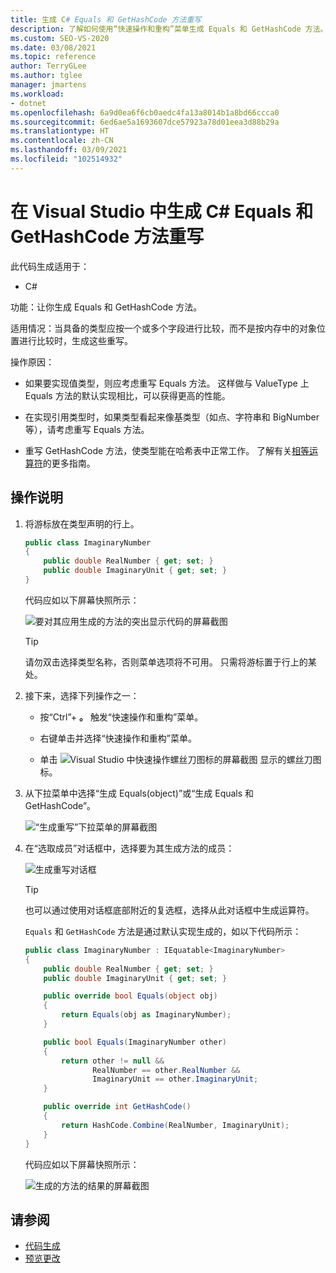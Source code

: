 ```yaml
---
title: 生成 C# Equals 和 GetHashCode 方法重写
description: 了解如何使用“快速操作和重构”菜单生成 Equals 和 GetHashCode 方法。
ms.custom: SEO-VS-2020
ms.date: 03/08/2021
ms.topic: reference
author: TerryGLee
ms.author: tglee
manager: jmartens
ms.workload:
- dotnet
ms.openlocfilehash: 6a9d0ea6f6cb0aedc4fa13a8014b1a8bd66ccca0
ms.sourcegitcommit: 6ed6ae5a1693607dce57923a78d01eea3d88b29a
ms.translationtype: HT
ms.contentlocale: zh-CN
ms.lasthandoff: 03/09/2021
ms.locfileid: "102514932"
---
```

# <a name="generate-equals-and-gethashcode-method-overrides-in-visual-studio"></a>在 Visual Studio 中生成 C# Equals 和 GetHashCode 方法重写

此代码生成适用于：

- C#

功能：让你生成 Equals 和 GetHashCode 方法。

适用情况：当具备的类型应按一个或多个字段进行比较，而不是按内存中的对象位置进行比较时，生成这些重写。

操作原因：

- 如果要实现值类型，则应考虑重写 Equals 方法。 这样做与 ValueType 上 Equals 方法的默认实现相比，可以获得更高的性能。

- 在实现引用类型时，如果类型看起来像基类型（如点、字符串和 BigNumber 等），请考虑重写 Equals 方法。

- 重写 GetHashCode 方法，使类型能在哈希表中正常工作。 了解有关[相等运算符](/dotnet/standard/design-guidelines/equality-operators)的更多指南。

## <a name="how-to"></a>操作说明

1. 将游标放在类型声明的行上。

    ```csharp
    public class ImaginaryNumber
    {
        public double RealNumber { get; set; }
        public double ImaginaryUnit { get; set; }
    }
    ```

   代码应如以下屏幕快照所示：

   ![要对其应用生成的方法的突出显示代码的屏幕截图](media/overrides-highlight-cs.png)

   > [!TIP]
   > 请勿双击选择类型名称，否则菜单选项将不可用。 只需将游标置于行上的某处。

1. 接下来，选择下列操作之一：

   - 按“Ctrl”+ **。** 触发“快速操作和重构”菜单。

   - 右键单击并选择“快速操作和重构”菜单。

   - 单击 ![Visual Studio 中快速操作螺丝刀图标的屏幕截图](../media/screwdriver-icon.png) 显示的螺丝刀图标。

1. 从下拉菜单中选择“生成 Equals(object)”或“生成 Equals 和 GetHashCode”。

   ![“生成重写”下拉菜单的屏幕截图](media/overrides-preview-cs.png)

1. 在“选取成员”对话框中，选择要为其生成方法的成员：

    ![生成重写对话框](media/overrides-dialog-cs.png)

    > [!TIP]
    > 也可以通过使用对话框底部附近的复选框，选择从此对话框中生成运算符。

   `Equals` 和 `GetHashCode` 方法是通过默认实现生成的，如以下代码所示：

    ```csharp
   public class ImaginaryNumber : IEquatable<ImaginaryNumber>
    {
        public double RealNumber { get; set; }
        public double ImaginaryUnit { get; set; }

        public override bool Equals(object obj)
        {
            return Equals(obj as ImaginaryNumber);
        }

        public bool Equals(ImaginaryNumber other)
        {
            return other != null &&
                   RealNumber == other.RealNumber &&
                   ImaginaryUnit == other.ImaginaryUnit;
        }

        public override int GetHashCode()
        {
            return HashCode.Combine(RealNumber, ImaginaryUnit);
        }
    }
    ```

   代码应如以下屏幕快照所示：

   ![生成的方法的结果的屏幕截图](media/overrides-result-cs.png)

## <a name="see-also"></a>请参阅

- [代码生成](../code-generation-in-visual-studio.md)
- [预览更改](../../ide/preview-changes.md)
